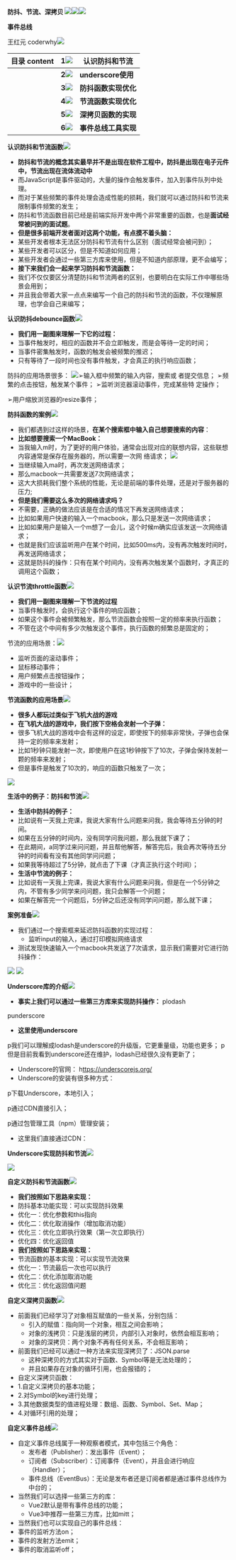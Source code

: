 ﻿**防抖、节流、深拷贝 ![](image/Aspose.Words.09a93520-cdd5-4cd9-8655-e214acc97b22.001.png)![](image/Aspose.Words.09a93520-cdd5-4cd9-8655-e214acc97b22.002.png)![](image/Aspose.Words.09a93520-cdd5-4cd9-8655-e214acc97b22.003.png)**

**事件总线**

王红元 coderwhy![](image/Aspose.Words.09a93520-cdd5-4cd9-8655-e214acc97b22.004.png)

|**目录 content**|**1![](image/Aspose.Words.09a93520-cdd5-4cd9-8655-e214acc97b22.005.png)**|**认识防抖和节流**|
| :- | - | - |
||**2![](image/Aspose.Words.09a93520-cdd5-4cd9-8655-e214acc97b22.006.png)**|**underscore使用**|
||**3![](image/Aspose.Words.09a93520-cdd5-4cd9-8655-e214acc97b22.007.png)**|**防抖函数实现优化**|
||**4![](image/Aspose.Words.09a93520-cdd5-4cd9-8655-e214acc97b22.008.png)**|**节流函数实现优化**|
||**5![](image/Aspose.Words.09a93520-cdd5-4cd9-8655-e214acc97b22.009.png)**|**深拷贝函数的实现**|
||**6![](image/Aspose.Words.09a93520-cdd5-4cd9-8655-e214acc97b22.010.png)**|**事件总线工具实现**|

**认识防抖和节流函数![](image/Aspose.Words.09a93520-cdd5-4cd9-8655-e214acc97b22.011.png)**

- **防抖和节流的概念其实最早并不是出现在软件工程中，防抖是出现在电子元件中，节流出现在流体流动中**
- 而JavaScript是事件驱动的，大量的操作会触发事件，加入到事件队列中处理。
- 而对于某些频繁的事件处理会造成性能的损耗，我们就可以通过防抖和节流来限制事件频繁的发生；
- 防抖和节流函数目前已经是前端实际开发中两个非常重要的函数，也是**面试经常被问到的面试题**。
- **但是很多前端开发者面对这两个功能，有点摸不着头脑：**
- 某些开发者根本无法区分防抖和节流有什么区别（面试经常会被问到）；
- 某些开发者可以区分，但是不知道如何应用；
- 某些开发者会通过一些第三方库来使用，但是不知道内部原理，更不会编写；
- **接下来我们会一起来学习防抖和节流函数：**
- 我们不仅仅要区分清楚防抖和节流两者的区别，也要明白在实际工作中哪些场景会用到；
- 并且我会带着大家一点点来编写一个自己的防抖和节流的函数，不仅理解原理，也学会自己来编写；

**认识防抖debounce函数![](image/Aspose.Words.09a93520-cdd5-4cd9-8655-e214acc97b22.011.png)**

- **我们用一副图来理解一下它的过程：**
- 当事件触发时，相应的函数并不会立即触发，而是会等待一定的时间；
- 当事件密集触发时，函数的触发会被频繁的推迟；
- 只有等待了一段时间也没有事件触发，才会真正的执行响应函数；

防抖的应用场景很多： ![](image/Aspose.Words.09a93520-cdd5-4cd9-8655-e214acc97b22.012.png)➢输入框中频繁的输入内容，搜索或 者提交信息； ➢频繁的点击按钮，触发某个事件； ➢监听浏览器滚动事件，完成某些特 定操作；

➢用户缩放浏览器的resize事件；

**防抖函数的案例![](image/Aspose.Words.09a93520-cdd5-4cd9-8655-e214acc97b22.011.png)**

- 我们都遇到过这样的场景，**在某个搜索框中输入自己想要搜索的内容**：
- **比如想要搜索一个MacBook：**
- 当我输入m时，为了更好的用户体验，通常会出现对应的联想内容，这些联想内容通常是保存在服务器的，所以需要一次网 络请求； ![](image/Aspose.Words.09a93520-cdd5-4cd9-8655-e214acc97b22.013.png)
- 当继续输入ma时，再次发送网络请求； 
- 那么macbook一共需要发送7次网络请求； 
- 这大大损耗我们整个系统的性能，无论是前端的事件处理，还是对于服务器的压力; 
- **但是我们需要这么多次的网络请求吗？** 
- 不需要，正确的做法应该是在合适的情况下再发送网络请求； 
- 比如如果用户快速的输入一个macbook，那么只是发送一次网络请求； 
- 比如如果用户是输入一个m想了一会儿，这个时候m确实应该发送一次网络请求； 
- 也就是我们应该监听用户在某个时间，比如500ms内，没有再次触发时间时，再发送网络请求；
- 这就是防抖的操作：只有在某个时间内，没有再次触发某个函数时，才真正的调用这个函数；

**认识节流throttle函数![](image/Aspose.Words.09a93520-cdd5-4cd9-8655-e214acc97b22.011.png)**

- **我们用一副图来理解一下节流的过程**
- 当事件触发时，会执行这个事件的响应函数；
- 如果这个事件会被频繁触发，那么节流函数会按照一定的频率来执行函数；
- 不管在这个中间有多少次触发这个事件，执行函数的频繁总是固定的；

节流的应用场景：![](image/Aspose.Words.09a93520-cdd5-4cd9-8655-e214acc97b22.014.png)

- 监听页面的滚动事件；
- 鼠标移动事件；
- 用户频繁点击按钮操作；
- 游戏中的一些设计；

**节流函数的应用场景![](image/Aspose.Words.09a93520-cdd5-4cd9-8655-e214acc97b22.011.png)**

- **很多人都玩过类似于飞机大战的游戏**
- **在飞机大战的游戏中，我们按下空格会发射一个子弹：**
- 很多飞机大战的游戏中会有这样的设定，即使按下的频率非常快，子弹也会保持一定的频率来发射；
- 比如1秒钟只能发射一次，即使用户在这1秒钟按下了10次，子弹会保持发射一颗的频率来发射；
- 但是事件是触发了10次的，响应的函数只触发了一次；

![](image/Aspose.Words.09a93520-cdd5-4cd9-8655-e214acc97b22.015.png)

**生活中的例子：防抖和节流![](image/Aspose.Words.09a93520-cdd5-4cd9-8655-e214acc97b22.011.png)**

- **生活中防抖的例子：**
- 比如说有一天我上完课，我说大家有什么问题来问我，我会等待五分钟的时间。
- 如果在五分钟的时间内，没有同学问我问题，那么我就下课了；
- 在此期间，a同学过来问问题，并且帮他解答，解答完后，我会再次等待五分钟的时间看有没有其他同学问问题；
- 如果我等待超过了5分钟，就点击了下课（才真正执行这个时间）；
- **生活中节流的例子：**
- 比如说有一天我上完课，我说大家有什么问题来问我，但是在一个5分钟之内，不管有多少同学来问问题，我只会解答一个问题；
- 如果在解答完一个问题后，5分钟之后还没有同学问问题，那么就下课；

**案例准备![](image/Aspose.Words.09a93520-cdd5-4cd9-8655-e214acc97b22.011.png)**

- 我们通过一个搜索框来延迟防抖函数的实现过程：
  - 监听input的输入，通过打印模拟网络请求
- 测试发现快速输入一个macbook共发送了7次请求，显示我们需要对它进行防抖操作：

![](image/Aspose.Words.09a93520-cdd5-4cd9-8655-e214acc97b22.016.jpeg) ![](image/Aspose.Words.09a93520-cdd5-4cd9-8655-e214acc97b22.017.png)

**Underscore库的介绍![](image/Aspose.Words.09a93520-cdd5-4cd9-8655-e214acc97b22.011.png)**

- **事实上我们可以通过一些第三方库来实现防抖操作：** plodash

punderscore

- **这里使用underscore**

p我们可以理解成lodash是underscore的升级版，它更重量级，功能也更多； p但是目前我看到underscore还在维护，lodash已经很久没有更新了；

- Underscore的官网： h[ttps://underscorejs.org/](https://underscorejs.org/)
- Underscore的安装有很多种方式：

p下载Underscore，本地引入；

p通过CDN直接引入；

p通过包管理工具（npm）管理安装；

- 这里我们直接通过CDN：

<script src="https://cdn.jsdelivr.net/npm/underscore@1.13.1/underscore-umd-min.js"></script>

**Underscore实现防抖和节流![](image/Aspose.Words.09a93520-cdd5-4cd9-8655-e214acc97b22.011.png)**

![](image/Aspose.Words.09a93520-cdd5-4cd9-8655-e214acc97b22.018.jpeg)

**自定义防抖和节流函数![](image/Aspose.Words.09a93520-cdd5-4cd9-8655-e214acc97b22.011.png)**

- **我们按照如下思路来实现：**
- 防抖基本功能实现：可以实现防抖效果
- 优化一：优化参数和this指向
- 优化二：优化取消操作（增加取消功能）
- 优化三：优化立即执行效果（第一次立即执行）
- 优化四：优化返回值
- **我们按照如下思路来实现：**
- 节流函数的基本实现：可以实现节流效果
- 优化一：节流最后一次也可以执行
- 优化二：优化添加取消功能
- 优化三：优化返回值问题

**自定义深拷贝函数![](image/Aspose.Words.09a93520-cdd5-4cd9-8655-e214acc97b22.011.png)**

- 前面我们已经学习了对象相互赋值的一些关系，分别包括：
  - 引入的赋值：指向同一个对象，相互之间会影响；
  - 对象的浅拷贝：只是浅层的拷贝，内部引入对象时，依然会相互影响；
  - 对象的深拷贝：两个对象不再有任何关系，不会相互影响；
- 前面我们已经可以通过一种方法来实现深拷贝了：JSON.parse
  - 这种深拷贝的方式其实对于函数、Symbol等是无法处理的；
  - 并且如果存在对象的循环引用，也会报错的；
- 自定义深拷贝函数：
- 1.自定义深拷贝的基本功能；
- 2.对Symbol的key进行处理；
- 3.其他数据类型的值进程处理：数组、函数、Symbol、Set、Map；
- 4.对循环引用的处理；

**自定义事件总线![](image/Aspose.Words.09a93520-cdd5-4cd9-8655-e214acc97b22.011.png)**

- 自定义事件总线属于一种观察者模式，其中包括三个角色：
  - 发布者（Publisher）：发出事件（Event）；
  - 订阅者（Subscriber）：订阅事件（Event），并且会进行响应（Handler）；
  - 事件总线（EventBus）：无论是发布者还是订阅者都是通过事件总线作为中台的；
- 当然我们可以选择一些第三方的库：
  - Vue2默认是带有事件总线的功能；
  - Vue3中推荐一些第三方库，比如mitt；
- 当然我们也可以实现自己的事件总线：
- 事件的监听方法on；
- 事件的发射方法emit；
- 事件的取消监听off；
